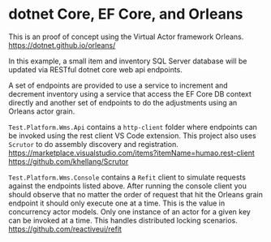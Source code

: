 # dotnet Core, EF Core, and Orleans
This is an proof of concept using the Virtual Actor framework Orleans.
https://dotnet.github.io/orleans/

In this example, a small item and inventory SQL Server database will be updated via RESTful dotnet core web api endpoints. 

A set of endpoints are provided to use a service to increment and decrement inventory using a service that access the EF Core DB context directly and another set of endpoints to do the adjustments using an Orleans actor grain. 

`Test.Platform.Wms.Api` contains a `http-client` folder where endpoints can be invoked using the rest client VS Code extension.
This project also uses `Scrutor` to do assembly discovery and registration.
https://marketplace.visualstudio.com/items?itemName=humao.rest-client
<br/>
https://github.com/khellang/Scrutor

`Test.Platform.Wms.Console` contains a `Refit` client to simulate requests against the endpoints listed above. After running the console client you should observe that no matter the order of request that hit the Orleans grain endpoint it should only execute one at a time. This is the value in concurrency actor models. Only one instance of an actor for a given key can be invoked at a time. This handles distributed locking scenarios.
https://github.com/reactiveui/refit


